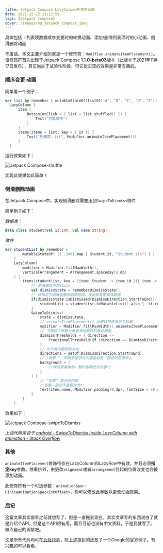 ```yaml
---
title: Jetpack Compose LazyColumn列表项动画
date: 2021-12-23 11:13:59
tags: [Jetpack Compose]
cover: /images/bg_jetpack_compose.jpeg
---
```



具体包括：列表项数据顺序变更时的轮换动画、添加/删除列表项时的小动画、侧滑删除动画

不废话，本文主要介绍的就是一个修饰符：`Modifier.animateItemPlacement()`。该修饰符首次出现于Jetpack Compose **1.1.0-beta03**版本（此版本于2021年11月17日发布），目前尚处于试验性阶段。但它能实现的效果是非常有趣的。



### 顺序变更 动画

简单看一个例子：

```kotlin
var list by remember { mutableStateOf(listOf("A", "B", "C", "D", "E")) }
  LazyColumn {
      item {
          Button(onClick = { list = list.shuffled() }) {
              Text("打乱顺序")
          }
      }
      items(items = list, key = { it }) {
          Text("列表项：$it", Modifier.animateItemPlacement())
      }
  }
```



运行效果如下：

![Jetpack Compose-shuffle](https://gitee.com/funnysaltyfish/blog-drawing-bed/raw/master/img/202112181030545.gif)

实现此效果如此简单！



### 侧滑删除动画

在Jetpack Compose中，实现侧滑删除需要用到`SwipeToDismiss`微件

简单例子如下：

*数据类：*

```kotlin
data class Student(val id:Int, val name:String)
```

*微件*

```kotlin
var studentList by remember {
        mutableStateOf( (1..100).map { Student(it, "Student $it") } )
    }
    LazyColumn(
        modifier = Modifier.fillMaxWidth(),
        verticalArrangement = Arrangement.spacedBy(8.dp)
    ) {
        items(studentList, key = {item: Student -> item.id }){ item ->
            // 侧滑删除所需State
            val dismissState = rememberDismissState()
            // 按指定方向触发删除后的回调，在此处变更具体数据
            if(dismissState.isDismissed(DismissDirection.StartToEnd)){
                studentList = studentList.toMutableList().also {  it.remove(item) }
            }
            SwipeToDismiss(
                state = dismissState,
                // animateItemPlacement() 此修饰符便添加了动画
                modifier = Modifier.fillMaxWidth().animateItemPlacement(),
                // 下面这个参数为触发滑动删除的移动阈值
                dismissThresholds = { direction ->
                    FractionalThreshold(if (direction == DismissDirection.StartToEnd) 0.25f else 0.5f)
                },
                // 允许滑动删除的方向
                directions = setOf(DismissDirection.StartToEnd),
                // "背景 "，即原来显示的内容被划走一部分时显示什么
                background = {
                    /*保证观看体验，暂时省略此处内容*/
                }
            ) {
                // ”前景“ 显示的内容
                /*省略一部分不重要修饰*/
                Text(item.name, Modifier.padding(8.dp), fontSize = 28.sp)
            }
        }
    }
```





效果如下：

![Jetpack Compose-swipeToDismiss](https://gitee.com/funnysaltyfish/blog-drawing-bed/raw/master/img/202112181049286.gif)



*上述代码来自于 [android - SwipeToDismiss inside LazyColumn with animation - Stack Overflow](https://stackoverflow.com/questions/70066048/swipetodismiss-inside-lazycolumn-with-animation/70073933#70073933)*



### 其他

`animateItemPlacement`修饰符仅在LazyColumn和LazyRow中有效，并且必须**指定key**参数。除重排外，由更改`alignment`或者`arrangement`引起的位置改变也会被添加动画。

此修饰符有一个可选参数：`animationSpec: FiniteAnimationSpec<IntOffset>`，你可以修改此参数以更改动画效果。



### 后记

这篇文章其实很早之前就想写了，但是一直拖到现在。其实文章写的东西说白了就是介绍个API，但是这个API很有用，而且目前也没有中文资料，于是我就写了。做点自己的贡献吧。

文章所有代码均可在[此处](https://github.com/FunnySaltyFish/JetpackComposeStudy/tree/master/app/src/main/java/com/funny/compose/study/ui/posta)找到，除上述提到的还放了一个Google的官方例子。有兴趣的可以看看。